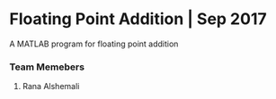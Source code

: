 # Floating Point Addition | Sep 2017
A MATLAB program for floating point addition

### Team Memebers
1. Rana Alshemali
